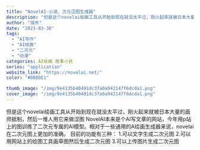 ```yaml
---
title: "NovelAI-小说、次元涩图生成器"
description: "但是这个novelai绘画工具从开始到现在就没太平过，刚火起来就被日本大量的画师抵制，然后一堆人用它来做涩图   Nov"
author: "瑞东"
date: "2023-03-30"
tags:
  - "AI写作"
  - "AI绘画"
  - "二次元"
  - "动漫"
categories: AI绘画 故事小说
series: "application"
website_link: "https://novelai.net/"
color: "#008DE1"

thumb_image: "/img/9e4135b40491dc37a0a942147f6dcda1.png"
cover_image: "/img/9e4135b40491dc37a0a942147f6dcda1.png"
---
```


但是这个novelai绘画工具从开始到现在就没太平过，刚火起来就被日本大量的画师抵制，然后一堆人用它来做涩图   NovelAI本来是个AI写文章的网站，今年用p站上的图训练了二次元专属的AI模型。相对于一些通用的A绘画生成器来说，novelai在二次元图上更加的准确。     目前的功能有三种：   1.可以文字生成二次元图   2.可以用网站上的绘图工具画草图然后生成二次元图   3.可以上传图片生成二次元图 